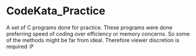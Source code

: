 # CodeKata_Practice

A set of C programs done for practice.
These programs were done preferring speed of coding over efficiency or memory concerns. So some of the methods might be far from ideal.
Therefore viewer discretion is required :P
